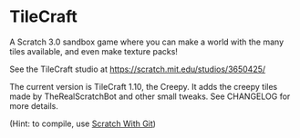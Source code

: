 # TileCraft
A Scratch 3.0 sandbox game where you can make a world with the many tiles available, and even make texture packs!

See the TileCraft studio at https://scratch.mit.edu/studios/3650425/

The current version is TileCraft 1.10, the Creepy.  It adds the creepy tiles made by TheRealScratchBot and other small tweaks.
See CHANGELOG for more details.

(Hint: to compile, use [Scratch With Git](https://github.com/datatags/scratch-with-git))
